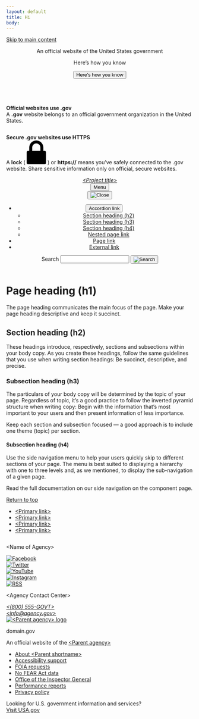 ```yaml
---
layout: default
title: Hi
body:
---
```


<body>
  <a class="usa-skipnav" href="#main-content">Skip to main content</a>
  <section
    class="usa-banner"
    aria-label="Official website of the United States government"
  >
    <div class="usa-accordion">
      <header class="usa-banner__header">
        <div class="usa-banner__inner">
          <div class="grid-col-auto">
            <img
              aria-hidden="true"
              class="usa-banner__header-flag"
              src="/assets/img/us_flag_small.png"
              alt=""
            />
          </div>
          <div class="grid-col-fill tablet:grid-col-auto" aria-hidden="true">
            <p class="usa-banner__header-text">
              An official website of the United States government
            </p>
            <p class="usa-banner__header-action">Here’s how you know</p>
          </div>
          <button
            type="button"
            class="usa-accordion__button usa-banner__button"
            aria-expanded="false"
            aria-controls="gov-banner-default"
          >
            <span class="usa-banner__button-text">Here’s how you know</span>
          </button>
        </div>
      </header>
      <div
        class="usa-banner__content usa-accordion__content"
        id="gov-banner-default"
      >
        <div class="grid-row grid-gap-lg">
          <div class="usa-banner__guidance tablet:grid-col-6">
            <img
              class="usa-banner__icon usa-media-block__img"
              src="/assets/img/icon-dot-gov.svg"
              role="img"
              alt=""
              aria-hidden="true"
            />
            <div class="usa-media-block__body">
              <p>
                <strong>Official websites use .gov</strong><br />A
                <strong>.gov</strong> website belongs to an official government
                organization in the United States.
              </p>
            </div>
          </div>
          <div class="usa-banner__guidance tablet:grid-col-6">
            <img
              class="usa-banner__icon usa-media-block__img"
              src="/assets/img/icon-https.svg"
              role="img"
              alt=""
              aria-hidden="true"
            />
            <div class="usa-media-block__body">
              <p>
                <strong>Secure .gov websites use HTTPS</strong><br />A
                <strong>lock</strong> (
                <span class="icon-lock"
                  ><svg
                    xmlns="http://www.w3.org/2000/svg"
                    width="52"
                    height="64"
                    viewBox="0 0 52 64"
                    class="usa-banner__lock-image"
                    role="img"
                    aria-labelledby="banner-lock-description"
                    focusable="false"
                  >
                    <title id="banner-lock-title">Lock</title>
                    <desc id="banner-lock-description">
                      Locked padlock icon
                    </desc>
                    <path
                      fill="#000000"
                      fill-rule="evenodd"
                      d="M26 0c10.493 0 19 8.507 19 19v9h3a4 4 0 0 1 4 4v28a4 4 0 0 1-4 4H4a4 4 0 0 1-4-4V32a4 4 0 0 1 4-4h3v-9C7 8.507 15.507 0 26 0zm0 8c-5.979 0-10.843 4.77-10.996 10.712L15 19v9h22v-9c0-6.075-4.925-11-11-11z"
                    />
                  </svg> </span
                >) or <strong>https://</strong> means you’ve safely connected to
                the .gov website. Share sensitive information only on official,
                secure websites.
              </p>
            </div>
          </div>
        </div>
      </div>
    </div>
  </section>
  <div class="usa-overlay"></div>
  <header class="usa-header usa-header--basic">
    <div class="usa-nav-container">
      <div class="usa-navbar">
        <div class="usa-logo">
          <em class="usa-logo__text"
            ><a href="/" title="<Project title>">&lt;Project title&gt;</a></em
          >
        </div>
        <button type="button" class="usa-menu-btn">Menu</button>
      </div>
      <nav aria-label="Primary navigation," class="usa-nav">
        <button type="button" class="usa-nav__close">
          <img src="/assets/img/usa-icons/close.svg" role="img" alt="Close" />
        </button>
        <ul class="usa-nav__primary usa-accordion">
          <li class="usa-nav__primary-item">
            <button
              type="button"
              class="usa-accordion__button usa-nav__link usa-current"
              aria-expanded="false"
              aria-controls="basic-nav-section-one"
            >
              <span>Accordion link</span>
            </button>
            <ul id="basic-nav-section-one" class="usa-nav__submenu">
              <li class="usa-nav__submenu-item">
                <a href="#section-heading-h2"
                  ><span>Section heading (h2)</span></a
                >
              </li>
              <li class="usa-nav__submenu-item">
                <a href="#section-heading-h3"
                  ><span>Section heading (h3)</span></a
                >
              </li>
              <li class="usa-nav__submenu-item">
                <a href="#section-heading-h4"
                  ><span>Section heading (h4)</span></a
                >
              </li>
              <li class="usa-nav__submenu-item">
                <a href="./pages/page2"
                  ><span>Nested page link</span></a
                >
              </li>
            </ul>
          </li>
          <li class="usa-nav__primary-item">
            <a href="./pages/page2" class="usa-nav-link"
              ><span>Page link</span></a
            >
          </li>
          <li class="usa-nav__primary-item">
            <a href="https://designsystem.digital.gov/" class="usa-nav-link"
              ><span>External link</span></a
            >
          </li>
        </ul>
        <section aria-label="Search component">
          <form class="usa-search usa-search--small" role="search">
            <label class="usa-sr-only" for="search-field">Search</label>
            <input
              class="usa-input"
              id="search-field"
              type="search"
              name="search"
            />
            <button class="usa-button" type="submit">
              <img
                src="/assets/img/usa-icons-bg/search--white.svg"
                class="usa-search__submit-icon"
                alt="Search"
              />
            </button>
          </form>
        </section>
      </nav>
    </div>
  </header>
  <div class="usa-section">
    <div class="grid-container">
      <div class="grid-row grid-gap">
        <main
          class="
            usa-layout-docs__main
            desktop:grid-col-9
            usa-prose usa-layout-docs
          "
          id="main-content"
        >
          <h1>Page heading (h1)</h1>
          <p class="usa-intro">
            The page heading communicates the main focus of the page. Make your
            page heading descriptive and keep it succinct.
          </p>
          <h2 id="section-heading-h2">Section heading (h2)</h2>
          <p>
            These headings introduce, respectively, sections and subsections
            within your body copy. As you create these headings, follow the same
            guidelines that you use when writing section headings: Be succinct,
            descriptive, and precise.
          </p>
          <h3 id="section-heading-h3">Subsection heading (h3)</h3>
          <p>
            The particulars of your body copy will be determined by the topic of
            your page. Regardless of topic, it’s a good practice to follow the
            inverted pyramid structure when writing copy: Begin with the
            information that’s most important to your users and then present
            information of less importance.
          </p>
          <p>
            Keep each section and subsection focused — a good approach is to
            include one theme (topic) per section.
          </p>
          <h4 id="section-heading-h4">Subsection heading (h4)</h4>
          <p>
            Use the side navigation menu to help your users quickly skip to
            different sections of your page. The menu is best suited to
            displaying a hierarchy with one to three levels and, as we
            mentioned, to display the sub-navigation of a given page.
          </p>
          <p>
            Read the full documentation on our side navigation on the component
            page.
          </p>
        </main>
      </div>
    </div>
  </div>
  <footer class="usa-footer">
    <div class="grid-container usa-footer__return-to-top">
      <a href="#">Return to top</a>
    </div>
    <div class="usa-footer__primary-section">
      <nav class="usa-footer__nav" aria-label="Footer navigation">
        <ul class="grid-row grid-gap">
          <li
            class="
              mobile-lg:grid-col-4
              desktop:grid-col-auto
              usa-footer__primary-content
            "
          >
            <a class="usa-footer__primary-link" href="javascript:void(0);"
              >&lt;Primary link&gt;</a
            >
          </li>
          <li
            class="
              mobile-lg:grid-col-4
              desktop:grid-col-auto
              usa-footer__primary-content
            "
          >
            <a class="usa-footer__primary-link" href="javascript:void(0);"
              >&lt;Primary link&gt;</a
            >
          </li>
          <li
            class="
              mobile-lg:grid-col-4
              desktop:grid-col-auto
              usa-footer__primary-content
            "
          >
            <a class="usa-footer__primary-link" href="javascript:void(0);"
              >&lt;Primary link&gt;</a
            >
          </li>
          <li
            class="
              mobile-lg:grid-col-4
              desktop:grid-col-auto
              usa-footer__primary-content
            "
          >
            <a class="usa-footer__primary-link" href="javascript:void(0);"
              >&lt;Primary link&gt;</a
            >
          </li>
        </ul>
      </nav>
    </div>
    <div class="usa-footer__secondary-section">
      <div class="grid-container">
        <div class="grid-row grid-gap">
          <div
            class="
              usa-footer__logo
              grid-row
              mobile-lg:grid-col-6 mobile-lg:grid-gap-2
            "
          >
            <div class="mobile-lg:grid-col-auto">
              <img
                class="usa-footer__logo-img"
                src="/assets/img/logo-img.png"
                alt=""
              />
            </div>
            <div class="mobile-lg:grid-col-auto">
              <p class="usa-footer__logo-heading">&lt;Name of Agency&gt;</p>
            </div>
          </div>
          <div class="usa-footer__contact-links mobile-lg:grid-col-6">
            <div class="usa-footer__social-links grid-row grid-gap-1">
              <div class="grid-col-auto">
                <a class="usa-social-link" href="javascript:void(0);"
                  ><img
                    class="usa-social-link__icon"
                    src="/assets/img/usa-icons/facebook.svg"
                    alt="Facebook"
                /></a>
              </div>
              <div class="grid-col-auto">
                <a class="usa-social-link" href="javascript:void(0);"
                  ><img
                    class="usa-social-link__icon"
                    src="/assets/img/usa-icons/twitter.svg"
                    alt="Twitter"
                /></a>
              </div>
              <div class="grid-col-auto">
                <a class="usa-social-link" href="javascript:void(0);"
                  ><img
                    class="usa-social-link__icon"
                    src="/assets/img/usa-icons/youtube.svg"
                    alt="YouTube"
                /></a>
              </div>
              <div class="grid-col-auto">
                <a class="usa-social-link" href="javascript:void(0);"
                  ><img
                    class="usa-social-link__icon"
                    src="/assets/img/usa-icons/instagram.svg"
                    alt="Instagram"
                /></a>
              </div>
              <div class="grid-col-auto">
                <a class="usa-social-link" href="javascript:void(0);"
                  ><img
                    class="usa-social-link__icon"
                    src="/assets/img/usa-icons/rss_feed.svg"
                    alt="RSS"
                /></a>
              </div>
            </div>
            <p class="usa-footer__contact-heading">
              &lt;Agency Contact Center&gt;
            </p>
            <address class="usa-footer__address">
              <div class="usa-footer__contact-info grid-row grid-gap">
                <div class="grid-col-auto">
                  <a href="tel:1-800-555-5555">&lt;(800) 555-GOVT&gt;</a>
                </div>
                <div class="grid-col-auto">
                  <a href="mailto:info@agency.gov">&lt;info@agency.gov&gt;</a>
                </div>
              </div>
            </address>
          </div>
        </div>
      </div>
    </div>
  </footer>
  <div class="usa-identifier">
    <section
      class="usa-identifier__section usa-identifier__section--masthead"
      aria-label="Agency identifier"
    >
      <div class="usa-identifier__container">
        <div class="usa-identifier__logos">
          <a href="javascript:void(0)" class="usa-identifier__logo"
            ><img
              class="usa-identifier__logo-img"
              src="/assets/img/circle-gray-20.svg"
              alt="&lt;Parent agency&gt; logo"
              role="img"
          /></a>
        </div>
        <section
          class="usa-identifier__identity"
          aria-label="Agency description"
        >
          <p class="usa-identifier__identity-domain">domain.gov</p>
          <p class="usa-identifier__identity-disclaimer">
            An official website of the <a href="">&lt;Parent agency&gt;</a>
          </p>
        </section>
      </div>
    </section>
    <nav
      class="usa-identifier__section usa-identifier__section--required-links"
      aria-label="Important links"
    >
      <div class="usa-identifier__container">
        <ul class="usa-identifier__required-links-list">
          <li class="usa-identifier__required-links-item">
            <a
              href="javascript:void(0)"
              class="usa-identifier__required-link usa-link"
              >About &lt;Parent shortname&gt;</a
            >
          </li>
          <li class="usa-identifier__required-links-item">
            <a href="" class="usa-identifier__required-link usa-link"
              >Accessibility support</a
            >
          </li>
          <li class="usa-identifier__required-links-item">
            <a href="" class="usa-identifier__required-link usa-link"
              >FOIA requests</a
            >
          </li>
          <li class="usa-identifier__required-links-item">
            <a href="" class="usa-identifier__required-link usa-link"
              >No FEAR Act data</a
            >
          </li>
          <li class="usa-identifier__required-links-item">
            <a href="" class="usa-identifier__required-link usa-link"
              >Office of the Inspector General</a
            >
          </li>
          <li class="usa-identifier__required-links-item">
            <a href="" class="usa-identifier__required-link usa-link"
              >Performance reports</a
            >
          </li>
          <li class="usa-identifier__required-links-item">
            <a href="" class="usa-identifier__required-link usa-link"
              >Privacy policy</a
            >
          </li>
        </ul>
      </div>
    </nav>
    <section
      class="usa-identifier__section usa-identifier__section--usagov"
      aria-label="U.S. government information and services"
    >
      <div class="usa-identifier__container">
        <div class="usa-identifier__usagov-description">
          Looking for U.S. government information and services?
        </div>
        <a href="https://www.usa.gov/" class="usa-link">Visit USA.gov</a>
      </div>
    </section>
  </div>
</body>